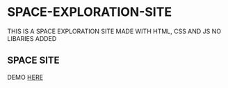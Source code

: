 # SPACE-EXPLORATION-SITE
THIS IS A SPACE EXPLORATION SITE MADE WITH HTML, CSS AND JS NO LIBARIES ADDED
<h2>SPACE SITE </h2>
<p>DEMO <a href = "https://shocking-news-chima7.netlify.app/" target="_blank"> HERE</a></p>
